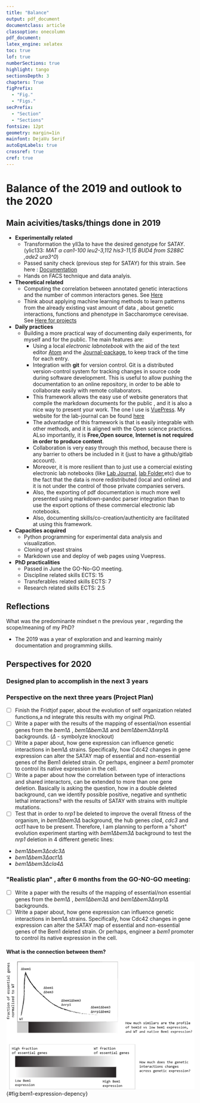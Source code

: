 ```yaml
---
title: "Balance"
output: pdf_document
documentclass: article
classoption: onecolumn
pdf_document:
latex_engine: xelatex
toc: true
lof: true
numberSections: true
highlight: tango
sectionsDepth: 3
chapters: True
figPrefix:
  - "Fig."
  - "Figs."
secPrefix:
  - "Section"
  - "Sections"
fontsize: 12pt
geometry: margin=1in
mainfont: DejaVu Serif
autoEqnLabels: true
crossref: true
cref: true
---
```


# Balance of the 2019 and outlook to the 2020

## Main acivities/tasks/things done in 2019

- **Experimentally related**
  - Transformation the yll3a to have the desired genotype for SATAY. (ylic133: *MAT $\alpha$ can1-100 leu2-3,112 his3-11,15 BUD4 from S288C ,ade2 ura3^0*)
  - Passed sanity check (previous step for SATAY) for this strain. See here : [Documentation](../2019-10/2019-10-09-Sanity-check-ylic133+pBk549.md)
  - Hands on FACS technique and data analyis.
- **Theoretical related**
  - Computing the correlation between annotated genetic interactions and the number of common interactors genes. See [Here](..\2019-08\2019-08-16-some-plots-gene_int-data.md)
  - Think about applying machine learning methods to learn patterns from the already existing vast amount of data , about genetic interactions, functions and phenotype in Saccharomyce cerevisae. See [Here for projects](../2020-01/2020-01-07-machine-learning-proposal-projects.md)
- **Daily practices**
  - Building a more practical way of documenting daily experiments, for myself and for the public. The main features are:
    - Using a local *electronic labnotebook* with the aid of the text editor [Atom](https://atom.io/) and the [Journal-package](https://atom.io/packages/journal), to keep track of the time for each entry.
    - Integration with **git** for version control. Git is a distributed version-control system for tracking changes in source code during software development. This is useful to allow pushing the documentation to an online repository, in order to be able to collaborate easily with remote collaborators.
    - This framework allows the easy use of website generators that compile the markdown documents for the public , and it is also a nice way to present your work. The one I use is [VuePress](https://vuepress.vuejs.org/). My website for the lab-journal can be found [here](https://leilaicruz.github.io/Experimental-journal-deploy/)
    - The advantadge of this framework is that is easily integrable with other methods, and it is aligned with the Open science practices. ALso importantly, it is **Free,Open source**, **Internet is not required in order to  produce content**.
    - Collaboration is very easy through this method, because there is any barrier to others be included in it (just to have a github/gitlab account).
    - Moreover, it is more resilient than to just use a comercial existing electronic lab notebooks (like [Lab Journal](https://www.elabjournal.com/), [lab Folder](https://www.labfolder.com/),etc) due to the fact that the data is more redistributed (local and online) and it is not under the control of those private companies servers.
    - Also, the exporting of pdf documentation is much more well presented using markdown-pandoc parser integration than to use the export options of these commercial electronic lab notebooks.
    - Also, documenting skills/co-creation/authenticity are facilitated at using this framework.
- **Capacities acquired**
  - Python programming for experimental data analysis and visualization.
  - Cloning of yeast strains
  - Markdown use and deploy of web pages using Vuepress.
- **PhD practicalities**
  - Passed in June the GO-No-GO meeting.
  - Discipline related skills ECTS: 15
  - Transferables related skills ECTS: 7
  - Research related skills ECTS: 2.5


## Reflections

What was the predominante mindset n the previous year , regarding the scope/meaning of my PhD?
- The 2019 was a year of exploration and and learning mainly documentation and  programming  skills.


## Perspectives for 2020

### Designed plan to accomplish in the next 3 years
### Perspective on the next three years (Project Plan)
- [ ] Finish the Fridtjof paper, about the evolution of self organization related functions,a nd integrate this results with my original PhD.
- [ ] Write a paper with the results of the mapping of essential/non essential genes from the *bem1$\Delta$* , *bem1$\Delta$bem3$\Delta$* and *bem1$\Delta$bem3$\Delta$nrp1$\Delta$* backgrounds. ($\Delta$ - symbolyze knockout)
- [ ] Write a paper about, how gene expression can influence genetic interactions in bem1$\Delta$ strains. Specifically, how Cdc42 changes in gene expression  can alter the SATAY map of essential and non-essential genes of the Bem1 deleted strain. Or perhaps, engineer a *bem1* promoter to control its native expression in the cell.
- [ ] Write a paper about how the  correlation between type of interactions and shared interactors, can be extended to more than one gene deletion. Basically is asking the question, how in a double deleted background, can we identify possible positive, negative and synthetic lethal interactions? with the results of SATAY with strains with multiple mutations.
- [ ] Test that in order to *nrp1*  be deleted to improve the overall fitness of the organism, in *bem1$\Delta$bem3$\Delta$* background, the hub genes *cla4*, *cdc3* and *act1* have to be present. Therefore, I am planning to perform a "short" evolution experiment starting with *bem1$\Delta$bem3$\Delta$* background to test the *nrp1* deletion in 4 different genetic lines:

-  *bem1$\Delta$bem3$\Delta$cdc3$\Delta$*
-  *bem1$\Delta$bem3$\Delta$act1$\Delta$*
-  *bem1$\Delta$bem3$\Delta$cla4$\Delta$*

### "Realistic plan" , after 6 months from the GO-NO-GO meeting:
- [ ] Write a paper with the results of the mapping of essential/non essential genes from the *bem1$\Delta$* , *bem1$\Delta$bem3$\Delta$* and *bem1$\Delta$bem3$\Delta$nrp1$\Delta$* backgrounds.
- [ ] Write a paper about, how gene expression can influence genetic interactions in bem1$\Delta$ strains. Specifically, how Cdc42 changes in gene expression  can alter the SATAY map of essential and non-essential genes of the Bem1 deleted strain. Or perhaps, engineer a *bem1* promoter to control its native expression in the cell.

#### What is the connection between them?

![How Bem1 genetic expression influences genetic interactions?](../Images/bem1-expression-vs-satay-across-evolutionary-genotypes.png){#fig:bem1-expression-depency}
